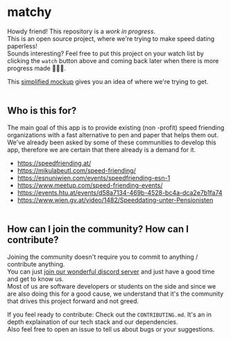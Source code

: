 # matchy
Howdy friend! This repository is a *work in progress*. <br>
This is an open source project, where we're trying to make speed dating paperless! <br>
Sounds interesting? Feel free to put this project on your watch list by clicking the `watch` button above and coming back later when there is more progress made 👩‍💻🌈.

This [simplified mockup](https://www.figma.com/file/ClWUVCuVzjNAG4Gat5TO10/matchy-V2-(Read-Only)?node-id=9%3A1033) gives you an idea of where we're trying to get.
<br><br>

## Who is this for?
The main goal of this app is to provide existing (non 
-profit) speed friending organizations with a fast alternative to pen and paper that helps them out. We've already been asked by some of these communities to develop this app, therefore we are certain that there already is a demand for it.
- https://speedfriending.at/
- https://mikulabeutl.com/speed-friending/
- https://esnuniwien.com/events/speedfriending-esn-1
- https://www.meetup.com/speed-friending-events/
- https://events.htu.at/events/d58a7134-469b-4528-bc4a-dca2e7b1fa74
- https://www.wien.gv.at/video/1482/Speeddating-unter-Pensionisten
<br><br>

## How can I join the community? How can I contribute?
Joining the community doesn't require you to commit to anything / contribute anything. <br>
You can just [join our wonderful discord server](https://discord.gg/tFf2RkTg) and just have a good time and get to know us. <br>
Most of us are software developers or students on the side and since we are also doing this for a good cause, we understand that it's the community that drives this project forward and not greed.

If you feel ready to contribute: Check out the `CONTRIBUTING.md`. It's an in depth explaination of our tech stack and our dependencies. <br>
Also feel free to open an issue to tell us about bugs or your suggestions.
